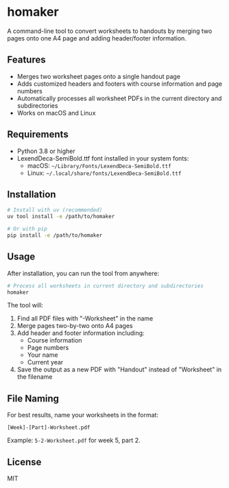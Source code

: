 # homaker

A command-line tool to convert worksheets to handouts by merging two pages onto one A4 page and adding header/footer information.

## Features

- Merges two worksheet pages onto a single handout page
- Adds customized headers and footers with course information and page numbers
- Automatically processes all worksheet PDFs in the current directory and subdirectories
- Works on macOS and Linux

## Requirements

- Python 3.8 or higher
- LexendDeca-SemiBold.ttf font installed in your system fonts:
  - macOS: `~/Library/Fonts/LexendDeca-SemiBold.ttf`
  - Linux: `~/.local/share/fonts/LexendDeca-SemiBold.ttf`

## Installation

```bash
# Install with uv (recommended)
uv tool install -e /path/to/homaker

# Or with pip
pip install -e /path/to/homaker
```

## Usage

After installation, you can run the tool from anywhere:

```bash
# Process all worksheets in current directory and subdirectories
homaker
```

The tool will:

1. Find all PDF files with "-Worksheet" in the name
2. Merge pages two-by-two onto A4 pages
3. Add header and footer information including:
   - Course information
   - Page numbers
   - Your name
   - Current year
4. Save the output as a new PDF with "Handout" instead of "Worksheet" in the filename

## File Naming

For best results, name your worksheets in the format:

```
[Week]-[Part]-Worksheet.pdf
```

Example: `5-2-Worksheet.pdf` for week 5, part 2.

## License

MIT
